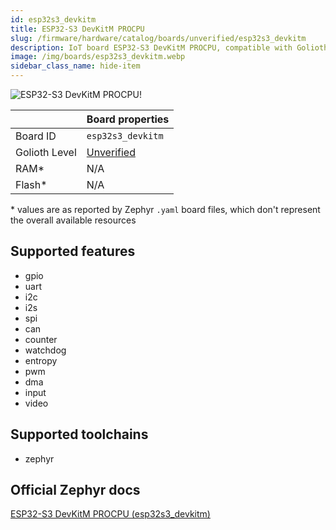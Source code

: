```yaml
---
id: esp32s3_devkitm
title: ESP32-S3 DevKitM PROCPU
slug: /firmware/hardware/catalog/boards/unverified/esp32s3_devkitm
description: IoT board ESP32-S3 DevKitM PROCPU, compatible with Golioth at unverified level.
image: /img/boards/esp32s3_devkitm.webp
sidebar_class_name: hide-item
---
```


[//]: # (This is an auto-generated file, do not edit! Changes to it will be lost upon re-generation)

![ESP32-S3 DevKitM PROCPU!](/img/boards/esp32s3_devkitm.webp "ESP32-S3 DevKitM PROCPU")

|                | Board properties     |
| -------------  | -------------------- |
| Board ID       | `esp32s3_devkitm` |
| Golioth Level  | [Unverified](/firmware/hardware#unverified-boards) |
| RAM*           | N/A |
| Flash*         | N/A |

\* values are as reported by Zephyr `.yaml` board files, which don't represent the overall available resources



## Supported features

* gpio
* uart
* i2c
* i2s
* spi
* can
* counter
* watchdog
* entropy
* pwm
* dma
* input
* video

## Supported toolchains

* zephyr

## Official Zephyr docs

[ESP32-S3 DevKitM PROCPU (esp32s3_devkitm)](https://docs.zephyrproject.org/latest/boards/espressif/esp32s3_devkitm/doc/index.html)
